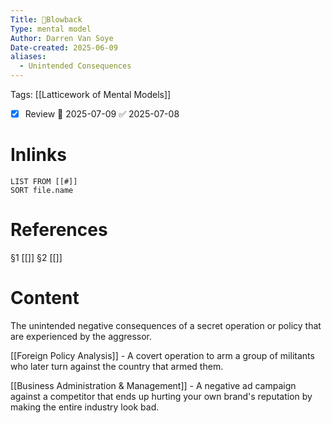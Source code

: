 ```yaml
---
Title: 🧩Blowback
Type: mental model
Author: Darren Van Soye
Date-created: 2025-06-09
aliases:
  - Unintended Consequences
---
```

Tags: [[Latticework of Mental Models]] 

- [x] Review 📅 2025-07-09 ✅ 2025-07-08

# Inlinks 
```dataview
LIST FROM [[#]]
SORT file.name
```

# References 
§1 [[]]
§2 [[]]

# Content

The unintended negative consequences of a secret operation or policy that are experienced by the aggressor.

[[Foreign Policy Analysis]] - A covert operation to arm a group of militants who later turn against the country that armed them.

[[Business Administration & Management]] - A negative ad campaign against a competitor that ends up hurting your own brand's reputation by making the entire industry look bad.
